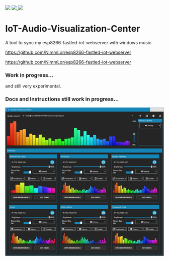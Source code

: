 <a href="https://github.com/NimmLor/IoT-Audio-Visualization-Center/graphs/contributors" alt="Contributors"><img src="https://img.shields.io/github/contributors/NimmLor/IoT-Audio-Visualization-Center" /></a> <a href="https://github.com/NimmLor/IoT-Audio-Visualization-Center/releases" alt="Downloads"><img src="https://img.shields.io/github/downloads/NimmLor/IoT-Audio-Visualization-Center/total"/></a><a href="https://github.com/NimmLor/IoT-Audio-Visualization-Center/commits/master" alt="Downloads">
<img src="https://img.shields.io/github/commits-since/NimmLor/IoT-Audio-Visualization-Center/latest?include_prereleases" /></a>


# IoT-Audio-Visualization-Center
 A tool to sync my esp8266-fastled-iot-webserver with windows music.

https://github.com/NimmLor/esp8266-fastled-iot-webserver

https://github.com/NimmLor/esp8266-fastled-iot-webserver

### Work in progress...

and still very experimental.



### Docs and Instructions still work in progress...

![](screenshot_alpha.jpg?raw=true)
